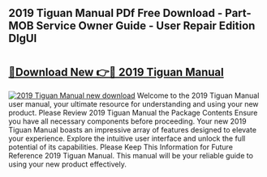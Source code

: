 ## 2019 Tiguan Manual PDf Free Download - Part-MOB Service Owner Guide - User Repair Edition DIgUl

# <h2><a href="http://bc45535.oget.top/?id=2019+Tiguan+Manual">🔗Download New 👉🔴 2019 Tiguan Manual</a></h2>

[![2019 Tiguan Manual new download](https://i.imgur.com/5g1atiW.png)](http://bc45535.oget.top/?id=2019+Tiguan+Manual)
Welcome to the 2019 Tiguan Manual user manual, your ultimate resource for understanding and using your new product. Please Review 2019 Tiguan Manual the Package Contents Ensure you have all necessary components before proceeding. Your new 2019 Tiguan Manual boasts an impressive array of features designed to elevate your experience. Explore the intuitive user interface and unlock the full potential of its capabilities. Please Keep This Information for Future Reference 2019 Tiguan Manual. This manual will be your reliable guide to using your new product effectively.
